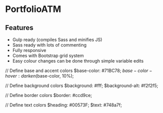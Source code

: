 # PortfolioATM


## Features

* Gulp ready (compiles Sass and minifies JS)
* Sass ready with lots of commenting
* Fully responsive
* Comes with Bootstrap grid system
* Easy colour changes can be done through simple variable edits

// Define base and accent colors
$base-color: #71BC78;
$base-color-hover: darken($base-color, 10%);

// Define background colors
$background: #fff;
$background-alt: #f2f2f5;

// Define border colors
$border: #ccd9ce;

// Define text colors
$heading: #00573F;
$text: #748a7f;
